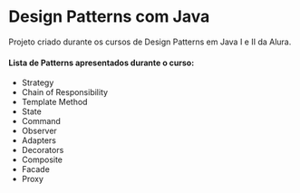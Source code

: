 # Design Patterns com Java
Projeto criado durante os cursos de Design Patterns em Java I e II da Alura.
#### Lista de Patterns apresentados durante o curso:
- Strategy
- Chain of Responsibility
- Template Method
- State
- Command
- Observer
- Adapters
- Decorators
- Composite
- Facade
- Proxy
